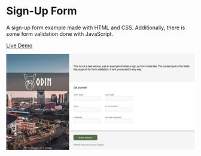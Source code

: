 # Sign-Up Form

A sign-up form example made with HTML and CSS. Additionally, there is some form validation done with JavaScript.

[Live Demo](https://robsassack.github.io/sign-up-form/)

![Screenshot of sign-up form](./img/screenshot.jpg)
